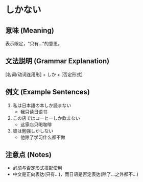 # しかない

## 意味 (Meaning)
表示限定，"只有..."的意思。

## 文法説明 (Grammar Explanation)
[名词/动词连用形] + しか + [否定形式]

## 例文 (Example Sentences)
1. 私は日本語の本しか読まない
   - 我只读日语书
2. この店ではコーヒーしか飲まない
   - 这家店只喝咖啡
3. 彼は勉強しかしない
   - 他除了学习什么都不做

## 注意点 (Notes)
- 必须与否定形式搭配使用
- 中文是正向表达(只有...)，而日语是否定表达(除了...之外都不...)
